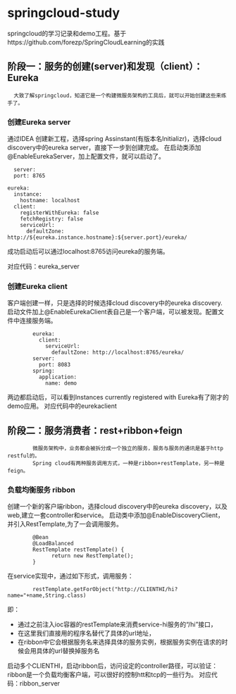 # springcloud-study
springcloud的学习记录和demo工程。基于https://github.com/forezp/SpringCloudLearning的实践

## 阶段一：服务的创建(server)和发现（client）：Eureka
      大致了解springcloud，知道它是一个构建微服务架构的工具后，就可以开始创建这些来练手了。
      
### 创建Eureka server

通过IDEA 创建新工程，选择spring Assinstant(有版本名Initializr)，选择cloud discovery中的eureka server，直接下一步到创建完成。
在启动类添加@EnableEurekaServer，加上配置文件，就可以启动了。

      server:
      port: 8765

    eureka:
      instance:
        hostname: localhost
      client:
        registerWithEureka: false
        fetchRegistry: false
        serviceUrl:
          defaultZone: http://${eureka.instance.hostname}:${server.port}/eureka/

成功启动后可以通过localhost:8765访问eureka的服务端。

对应代码：eureka_server

### 创建Eureka client
客户端创建一样，只是选择的时候选择cloud discovery中的eureka discovery.
启动文件加上@EnableEurekaClient表自己是一个客户端，可以被发现。配置文件中连接服务端。

            eureka:
              client:
                serviceUrl:
                  defaultZone: http://localhost:8765/eureka/
            server:
              port: 8083
            spring:
              application:
                name: demo

两边都启动后，可以看到Instances currently registered with Eureka有了刚才的demo应用。
对应代码中的eurekaclient


## 阶段二：服务消费者：rest+ribbon+feign

            微服务架构中，业务都会被拆分成一个独立的服务，服务与服务的通讯是基于http restful的。
            Spring cloud有两种服务调用方式，一种是ribbon+restTemplate，另一种是feign。

### 负载均衡服务 ribbon
创建一个新的客户端ribbon，选择cloud discovery中的eureka discovery，以及web,建立一套controller和service。
启动类中添加@EnableDiscoveryClient，并引入RestTemplate,为了一会调用服务。

            @Bean
            @LoadBalanced
            RestTemplate restTemplate() {
                  return new RestTemplate();
            }

在service实现中，通过如下形式，调用服务：

            restTemplate.getForObject("http://CLIENTHI/hi?name="+name,String.class)
即：
   * 通过之前注入ioc容器的restTemplate来消费service-hi服务的“/hi”接口，
   * 在这里我们直接用的程序名替代了具体的url地址，
   * 在ribbon中它会根据服务名来选择具体的服务实例，根据服务实例在请求的时候会用具体的url替换掉服务名
 

启动多个CLIENTHI，启动ribbon后，访问设定的controller路径，可以验证：ribbon是一个负载均衡客户端，可以很好的控制htt和tcp的一些行为。
对应代码：ribbon_server
